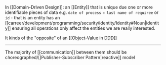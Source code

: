 In [[Domain-Driven Design]]: an [[Entity]] that is unique due one or more identifiable pieces of data e.g. `date of process` + `last name of requiree` or `id` - that is an entity has an [[carreer/development/programming/security/identity/Identity#Noun|identity]] ensuring all operations only affect the entities we are really interested.

It kinds of the "opposite" of an [[Object-Value in DDD]]

---

The majority of [[communication]] between them should be choreographed/[[Publisher-Subscriber Pattern|reactive]] model
